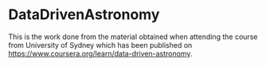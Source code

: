 # DataDrivenAstronomy

This is the work done from the material obtained when attending the course from University of Sydney which has been published on https://www.coursera.org/learn/data-driven-astronomy. 
